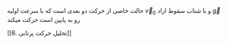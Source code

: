 حالت خاصی از حرکت دو بعدی است که با سرعت اولیه $\overrightarrow{v}_{0}$ و با شتاب سقوط ازاد $\overrightarrow{g}$ رو به پایین است حرکت میکند

[[6. تحلیل حرکت پرتابی]]
